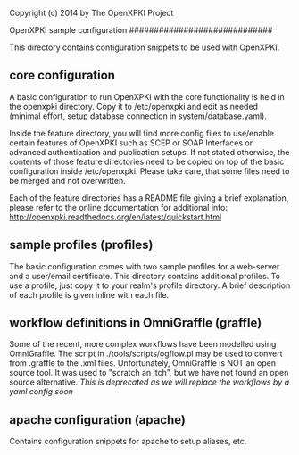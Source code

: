 Copyright (c) 2014 by The OpenXPKI Project

OpenXPKI sample configuration
#############################

This directory contains configuration snippets to be used with OpenXPKI.

core configuration
------------------

A basic configuration to run OpenXPKI with the core functionality is held
in the openxpki directory. Copy it to /etc/openxpki and edit as needed 
(minimal effort, setup database connection in system/database.yaml).

Inside the feature directory, you will find more config files to use/enable
certain features of OpenXPKI such as SCEP or SOAP Interfaces or advanced
authentication and publication setups. If not stated otherwise, the contents
of those feature directories need to be copied on top of the basic
configuration inside /etc/openxpki. Please take care, that some files need to
be merged and not overwritten.

Each of the feature directories has a README file giving a brief explanation,
please refer to the online documentation for additional info:
http://openxpki.readthedocs.org/en/latest/quickstart.html

sample profiles (profiles)
--------------------------

The basic configuration comes with two sample profiles for a web-server
and a user/email certificate. This directory contains additional profiles.
To use a profile, just copy it to your realm's profile directory.
A brief description of each profile is given inline with each file.


workflow definitions in OmniGraffle (graffle)
---------------------------------------------

Some of the recent, more complex workflows have been modelled using
OmniGraffle. The script in ./tools/scripts/ogflow.pl may be used to
convert from .graffle to the .xml files. Unfortunately, OmniGraffle
is NOT an open source tool. It was used to "scratch an itch", but
we have not found an open source alternative.
*This is deprecated as we will replace the workflows by a yaml config soon*


apache configuration (apache)
-----------------------------

Contains configuration snippets for apache to setup aliases, etc.


